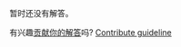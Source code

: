 
暂时还没有解答。

有兴趣[贡献你的解答](https://github.com/BFEdev/BFE.dev-solutions/blob/main/question/what-would-you-do-if-your-progress-is-dragged-own-by-other-teams_zh.md)吗? [Contribute guideline](https://github.com/BFEdev/BFE.dev-solutions#how-to-contribute)
